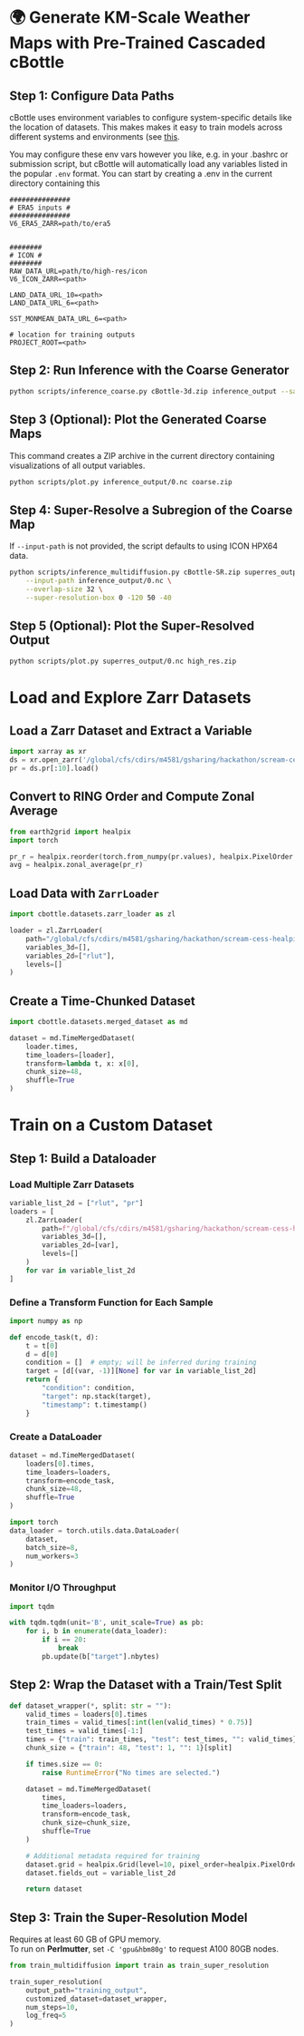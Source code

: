 # 🌍 Generate KM-Scale Weather Maps with Pre-Trained Cascaded cBottle

## Step 1: Configure Data Paths

cBottle uses environment variables to configure system-specific details like the
location of datasets. This makes makes it easy to train models across different
systems and environments (see [this](https://12factor.net/config).

You may configure these env vars however you like, e.g. in your .bashrc or
submission script, but cBottle will automatically load any variables listed in
the popular `.env` format. You can start by creating a .env in the current directory
containing this

```
###############
# ERA5 inputs #
###############
V6_ERA5_ZARR=path/to/era5


########
# ICON #
########
RAW_DATA_URL=path/to/high-res/icon
V6_ICON_ZARR=<path>

LAND_DATA_URL_10=<path>
LAND_DATA_URL_6=<path>

SST_MONMEAN_DATA_URL_6=<path>

# location for training outputs
PROJECT_ROOT=<path>
```

## Step 2: Run Inference with the Coarse Generator

```bash
python scripts/inference_coarse.py cBottle-3d.zip inference_output --sample.min_samples 1
```


## Step 3 (Optional): Plot the Generated Coarse Maps

This command creates a ZIP archive in the current directory containing visualizations of all output variables.

```bash
python scripts/plot.py inference_output/0.nc coarse.zip
```


## Step 4: Super-Resolve a Subregion of the Coarse Map

If `--input-path` is not provided, the script defaults to using ICON HPX64 data.

```bash
python scripts/inference_multidiffusion.py cBottle-SR.zip superres_output \
    --input-path inference_output/0.nc \
    --overlap-size 32 \
    --super-resolution-box 0 -120 50 -40
```


## Step 5 (Optional): Plot the Super-Resolved Output

```bash
python scripts/plot.py superres_output/0.nc high_res.zip
```


# Load and Explore Zarr Datasets

## Load a Zarr Dataset and Extract a Variable

```python
import xarray as xr
ds = xr.open_zarr('/global/cfs/cdirs/m4581/gsharing/hackathon/scream-cess-healpix/scream2D_hrly_pr_hp10_v7.zarr')
pr = ds.pr[:10].load()
```

## Convert to RING Order and Compute Zonal Average

```python
from earth2grid import healpix
import torch

pr_r = healpix.reorder(torch.from_numpy(pr.values), healpix.PixelOrder.NEST, healpix.PixelOrder.RING)
avg = healpix.zonal_average(pr_r)
```

## Load Data with `ZarrLoader`

```python
import cbottle.datasets.zarr_loader as zl

loader = zl.ZarrLoader(
    path="/global/cfs/cdirs/m4581/gsharing/hackathon/scream-cess-healpix/scream2D_hrly_rlut_hp10_v7.zarr",
    variables_3d=[],
    variables_2d=["rlut"],
    levels=[]
)
```

## Create a Time-Chunked Dataset

```python
import cbottle.datasets.merged_dataset as md

dataset = md.TimeMergedDataset(
    loader.times,
    time_loaders=[loader],
    transform=lambda t, x: x[0],
    chunk_size=48,
    shuffle=True
)
```


# Train on a Custom Dataset

## Step 1: Build a Dataloader

### Load Multiple Zarr Datasets

```python
variable_list_2d = ["rlut", "pr"]
loaders = [
    zl.ZarrLoader(
        path=f"/global/cfs/cdirs/m4581/gsharing/hackathon/scream-cess-healpix/scream2D_hrly_{var}_hp10_v7.zarr",
        variables_3d=[],
        variables_2d=[var],
        levels=[]
    )
    for var in variable_list_2d
]
```

### Define a Transform Function for Each Sample

```python
import numpy as np

def encode_task(t, d):
    t = t[0]
    d = d[0]
    condition = []  # empty; will be inferred during training
    target = [d[(var, -1)][None] for var in variable_list_2d]
    return {
        "condition": condition,
        "target": np.stack(target),
        "timestamp": t.timestamp()
    }
```

### Create a DataLoader

```python
dataset = md.TimeMergedDataset(
    loaders[0].times,
    time_loaders=loaders,
    transform=encode_task,
    chunk_size=48,
    shuffle=True
)

import torch
data_loader = torch.utils.data.DataLoader(
    dataset,
    batch_size=8,
    num_workers=3
)
```

### Monitor I/O Throughput

```python
import tqdm

with tqdm.tqdm(unit='B', unit_scale=True) as pb:
    for i, b in enumerate(data_loader):
        if i == 20:
            break
        pb.update(b["target"].nbytes)
```


## Step 2: Wrap the Dataset with a Train/Test Split

```python
def dataset_wrapper(*, split: str = ""):
    valid_times = loaders[0].times
    train_times = valid_times[:int(len(valid_times) * 0.75)]
    test_times = valid_times[-1:]
    times = {"train": train_times, "test": test_times, "": valid_times}[split]
    chunk_size = {"train": 48, "test": 1, "": 1}[split]

    if times.size == 0:
        raise RuntimeError("No times are selected.")

    dataset = md.TimeMergedDataset(
        times,
        time_loaders=loaders,
        transform=encode_task,
        chunk_size=chunk_size,
        shuffle=True
    )

    # Additional metadata required for training
    dataset.grid = healpix.Grid(level=10, pixel_order=healpix.PixelOrder.NEST)
    dataset.fields_out = variable_list_2d

    return dataset
```


## Step 3: Train the Super-Resolution Model

Requires at least 60 GB of GPU memory.  
To run on **Perlmutter**, set `-C 'gpu&hbm80g'` to request A100 80GB nodes.

```python
from train_multidiffusion import train as train_super_resolution

train_super_resolution(
    output_path="training_output",
    customized_dataset=dataset_wrapper,
    num_steps=10,
    log_freq=5
)
```
